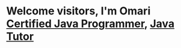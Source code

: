<h1>Welcome visitors, I'm Omari <br/><a href="https://github.com/joshmadakor1">Certified Java Programmer</a>, <a href="https://www.linkedin.com/in/omari-smith-529746302/">Java Tutor</a>

